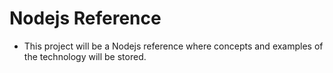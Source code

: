 # Nodejs Reference

- This project will be a Nodejs reference where concepts and examples of the technology will be stored.
